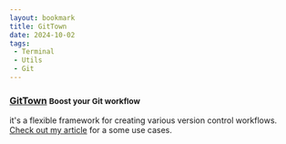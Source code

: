```yaml
---
layout: bookmark
title: GitTown
date: 2024-10-02
tags: 
 - Terminal
 - Utils 
 - Git
---
```


### [GitTown](https://www.git-town.com/) <small class="superscript">Boost your Git workflow</small>

it's a flexible framework for creating various version control workflows. [Check out my article](/2024/10/13/git-town-workflow.html) for a some use cases.


